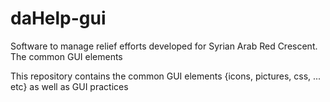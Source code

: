 # daHelp-gui
Software to manage relief efforts developed for Syrian Arab Red Crescent. The common GUI elements

This repository contains the common GUI elements {icons, pictures, css, ... etc} as well as GUI practices
